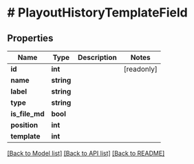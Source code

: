 # # PlayoutHistoryTemplateField

## Properties

Name | Type | Description | Notes
------------ | ------------- | ------------- | -------------
**id** | **int** |  | [readonly]
**name** | **string** |  |
**label** | **string** |  |
**type** | **string** |  |
**is_file_md** | **bool** |  |
**position** | **int** |  |
**template** | **int** |  |

[[Back to Model list]](../../README.md#models) [[Back to API list]](../../README.md#endpoints) [[Back to README]](../../README.md)
